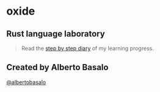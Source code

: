 # oxide

## Rust language laboratory


> Read the [step by step diary](https://github.com/AtomicBuilders/oxide/blob/main/docs/index.md) of my learning progress.



## Created by Alberto Basalo

[@albertobasalo](https://twitter.com/albertobasalo)